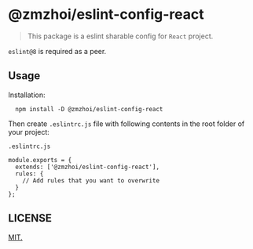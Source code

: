 # @zmzhoi/eslint-config-react

> This package is a eslint sharable config for `React` project.

`eslint@8` is required as a peer.

## Usage

Installation:

```
  npm install -D @zmzhoi/eslint-config-react
```

Then create `.eslintrc.js` file with following contents in the root folder of your project:

`.eslintrc.js`

```
module.exports = {
  extends: ['@zmzhoi/eslint-config-react'],
  rules: {
    // Add rules that you want to overwrite
  }
};
```

## LICENSE

[MIT.](LICENSE)
